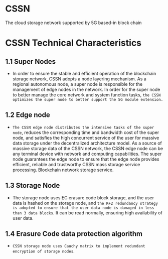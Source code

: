# CSSN
The cloud storage network supported by 5G based-in block chain

CSSN Technical Characteristics
===
1.1 Super Nodes
---
* In order to ensure the stable and efficient operation of the blockchain storage network, CSSN adopts a node layering mechanism. As a regional autonomous node, a super node is responsible for the management of edge nodes in the network. In order for the super node to better manage the core network and system function tasks, `the CSSN optimizes the super node to better support the 5G module extension.`

1.2 Edge node
---
* `The CSSN edge node distributes the intensive tasks of the super node`, reduces the corresponding time and bandwidth cost of the super node, and satisfies the high concurrent service of the user for massive data storage under the decentralized architecture model. As a source of massive storage data of the CSSN network, the CSSN edge node can be any terminal device with network and computing capabilities. The super node guarantees the edge node to ensure that the edge node provides efficient, reliable and trustworthy CSSN mass storage service processing. Blockchain network storage service.

1.3 Storage Node
---
* The storage node uses EC erasure code block storage, and the user data is hashed on the storage node, and `the K+2 redundancy strategy is adopted to ensure that the user data node is damaged in less than 3 data blocks`. It can be read normally, ensuring high availability of user data.

1.4 Erasure Code data protection algorithm
---
 * `CSSN storage node uses Cauchy matrix to implement redundant encryption of storage nodes`.


